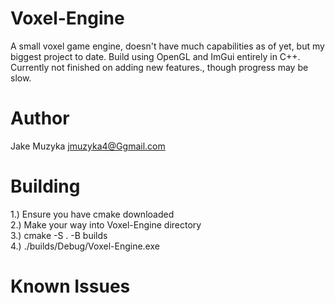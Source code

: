 # Voxel-Engine
 A small voxel game engine, doesn't have much capabilities as of yet, but my biggest project to date. Build using OpenGL and ImGui entirely in C++. Currently not finished on adding new features., though progress may be slow.

 # Author
 Jake Muzyka
 jmuzyka4@Ggmail.com

# Building
1.) Ensure you have cmake downloaded  
2.) Make your way into Voxel-Engine directory  
3.) cmake -S . -B builds  
4.) ./builds/Debug/Voxel-Engine.exe  

# Known Issues
